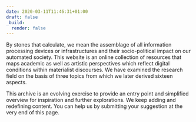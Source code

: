 ```yaml
---
date: 2020-03-11T11:46:31+01:00
draft: false
_build:
  render: false
---
```


By stones that calculate, we mean the assemblage of all information processing devices or infrastructures and their socio-political impact on our automated society. This website is an online collection of resources that maps academic as well as artistic perspectives which reflect digital conditions within materialist discourses. We have examined the research field on the basis of three topics from which we later derived sixteen aspects.

This archive is an evolving exercise to provide an entry point and simplified overview for inspiration and further explorations. We keep adding and redefining content. You can help us by submitting your suggestion at the very end of this page.
